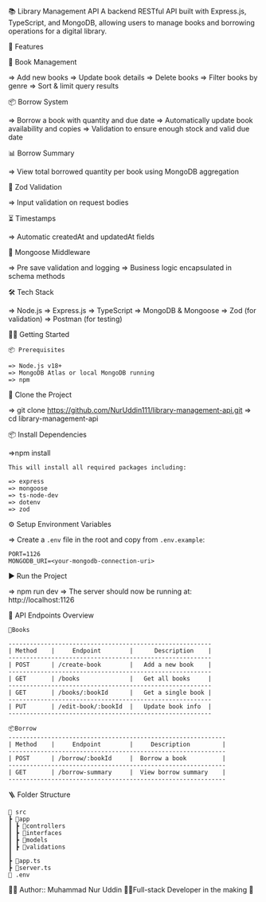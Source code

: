 📚 Library Management API
A backend RESTful API built with Express.js, TypeScript, and MongoDB, allowing users to manage books and borrowing operations for a digital library.

🚀 Features

📖 Book Management

=> Add new books
=> Update book details
=> Delete books
=> Filter books by genre
=> Sort & limit query results

📦 Borrow System

=> Borrow a book with quantity and due date
=> Automatically update book availability and copies
=> Validation to ensure enough stock and valid due date

📊 Borrow Summary

=> View total borrowed quantity per book using MongoDB aggregation

🪪 Zod Validation

=> Input validation on request bodies

⏳ Timestamps

=> Automatic createdAt and updatedAt fields

🧠 Mongoose Middleware

=> Pre save validation and logging
=> Business logic encapsulated in schema methods

🛠️ Tech Stack

=> Node.js
=> Express.js
=> TypeScript
=> MongoDB & Mongoose
=> Zod (for validation)
=> Postman (for testing)

🧑‍💻 Getting Started

    📦 Prerequisites

    => Node.js v18+
    => MongoDB Atlas or local MongoDB running
    => npm

📁 Clone the Project

=> git clone https://github.com/NurUddin111/library-management-api.git
=> cd library-management-api

📦 Install Dependencies

=>npm install

    This will install all required packages including:

    => express
    => mongoose
    => ts-node-dev
    => dotenv
    => zod

⚙️ Setup Environment Variables

=> Create a `.env` file in the root and copy from `.env.example`:

    PORT=1126
    MONGODB_URI=<your-mongodb-connection-uri>

▶️ Run the Project

=> npm run dev
=> The server should now be running at: http://localhost:1126

🧪 API Endpoints Overview

    📕Books

    ---------------------------------------------------------
    | Method    |     Endpoint        |      Description    |
    ---------------------------------------------------------
    | POST      | /create-book        |   Add a new book    |
    ---------------------------------------------------------
    | GET       | /books              |   Get all books     |
    ---------------------------------------------------------
    | GET       | /books/:bookId      |   Get a single book |
    ---------------------------------------------------------
    | PUT       | /edit-book/:bookId  |   Update book info  |
    ---------------------------------------------------------

    📦Borrow
    -------------------------------------------------------------
    | Method    |     Endpoint        |     Description         |
    -------------------------------------------------------------
    | POST      | /borrow/:bookId     |  Borrow a book          |
    -------------------------------------------------------------
    | GET       | /borrow-summary     |  View borrow summary    |
    -------------------------------------------------------------

🪜 Folder Structure

    📁 src
    ┣ 📁app
    ┃ ┣ 📁controllers
    ┃ ┣ 📁interfaces
    ┃ ┣ 📁models
    ┃ ┣ 📁validations
    ┃
    ┣ 📜app.ts
    ┣ 📜server.ts
    📁 .env

👨‍🔧 Author::
Muhammad Nur Uddin
🧑‍💻Full-stack Developer in the making 🚀
